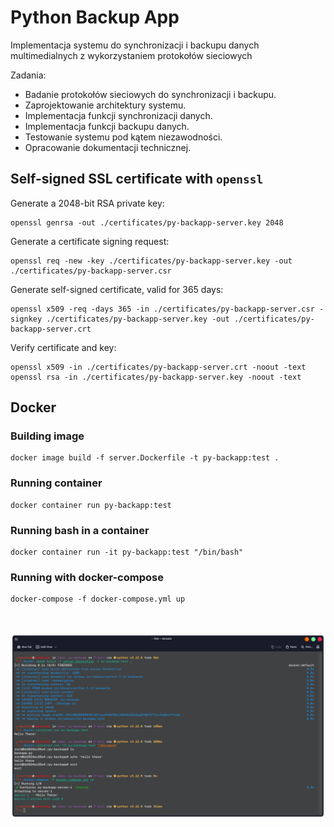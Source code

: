 # Python Backup App

Implementacja systemu do synchronizacji i backupu danych multimedialnych z wykorzystaniem protokołów sieciowych
  
Zadania:
-	Badanie protokołów sieciowych do synchronizacji i backupu.
-	Zaprojektowanie architektury systemu.
-	Implementacja funkcji synchronizacji danych.
-	Implementacja funkcji backupu danych.
-	Testowanie systemu pod kątem niezawodności.
-	Opracowanie dokumentacji technicznej.


## Self-signed SSL certificate with `openssl`
Generate a 2048-bit RSA private key:
```shell
openssl genrsa -out ./certificates/py-backapp-server.key 2048
```
Generate a certificate signing request:
```shell
openssl req -new -key ./certificates/py-backapp-server.key -out ./certificates/py-backapp-server.csr
```
Generate self-signed certificate, valid for 365 days:
```shell
openssl x509 -req -days 365 -in ./certificates/py-backapp-server.csr -signkey ./certificates/py-backapp-server.key -out ./certificates/py-backapp-server.crt
```
Verify certificate and key:
```shell
openssl x509 -in ./certificates/py-backapp-server.crt -noout -text
openssl rsa -in ./certificates/py-backapp-server.key -noout -text
```

## Docker

### Building image
```shell
docker image build -f server.Dockerfile -t py-backapp:test .
```
### Running container
```shell
docker container run py-backapp:test
```
### Running bash in a container
```shell
docker container run -it py-backapp:test "/bin/bash"
```

### Running with docker-compose
```shell
docker-compose -f docker-compose.yml up
```
\
\
![docker example 1](/screenshots/docker_1.png)
